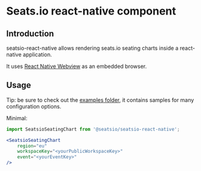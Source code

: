 # Seats.io react-native component 

## Introduction

seatsio-react-native allows rendering seats.io seating charts inside a react-native application. 

It uses [React Native Webview](https://github.com/react-native-webview/react-native-webview) as an embedded browser.

## Usage

Tip: be sure to check out the [examples folder](https://github.com/seatsio/seatsio-react-native/tree/master/example/examples), it contains samples for many configuration options. 

Minimal: 
```jsx
import SeatsioSeatingChart from '@seatsio/seatsio-react-native';

<SeatsioSeatingChart
    region="eu"
    workspaceKey="<yourPublicWorkspaceKey>"
    event="<yourEventKey>"
/>
```
